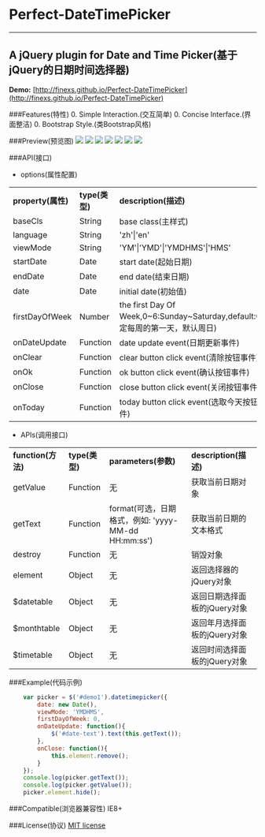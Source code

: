 # Perfect-DateTimePicker
---

## A jQuery plugin for Date and Time Picker(基于jQuery的日期时间选择器)

**Demo:** [http://finexs.github.io/Perfect-DateTimePicker](http://finexs.github.io/Perfect-DateTimePicker)

###Features(特性)
0. Simple Interaction.(交互简单)
0. Concise Interface.(界面整洁)
0. Bootstrap Style.(类Bootstrap风格)

###Preview(预览图)
![](https://rawgit.com/FineXs/Perfect-DateTimePicker/master/examples/1.png)
![](https://rawgit.com/FineXs/Perfect-DateTimePicker/master/examples/2.png)
![](https://rawgit.com/FineXs/Perfect-DateTimePicker/master/examples/3.png)
![](https://rawgit.com/FineXs/Perfect-DateTimePicker/master/examples/4.png)
![](https://rawgit.com/FineXs/Perfect-DateTimePicker/master/examples/5.png)
![](https://rawgit.com/FineXs/Perfect-DateTimePicker/master/examples/6.png)
![](https://rawgit.com/FineXs/Perfect-DateTimePicker/master/examples/7.png)

###API(接口)

* options(属性配置)

<table>
<tr><td><b>property(属性)</b></td><td><b>type(类型)</b></td><td><b>description(描述)</b></td></tr>
<tr><td>baseCls</td><td>String</td><td>base class(主样式)</td></tr>
<tr><td>language</td><td>String</td><td>'zh'|'en'</td></tr>
<tr><td>viewMode</td><td>String</td><td>'YM'|'YMD'|'YMDHMS'|'HMS'</td></tr>
<tr><td>startDate</td><td>Date</td><td>start date(起始日期)</td></tr>
<tr><td>endDate</td><td>Date</td><td>end date(结束日期)</td></tr>
<tr><td>date</td><td>Date</td><td>initial date(初始值)</td></tr>
<tr><td>firstDayOfWeek</td><td>Number</td><td>the first Day Of Week,0~6:Sunday~Saturday,default:0(指定每周的第一天，默认周日)</td></tr>
<tr><td>onDateUpdate</td><td>Function</td><td>date update event(日期更新事件)</td></tr>
<tr><td>onClear</td><td>Function</td><td>clear button click event(清除按钮事件)</td></tr>
<tr><td>onOk</td><td>Function</td><td>ok button click event(确认按钮事件)</td></tr>
<tr><td>onClose</td><td>Function</td><td>close button click event(关闭按钮事件)</td></tr>
<tr><td>onToday</td><td>Function</td><td>today button click event(选取今天按钮事件)</td></tr>
</table>

* APIs(调用接口)

<table>
<tr><td><b>function(方法)</b></td><td><b>type(类型)</b></td><td><b>parameters(参数)</b></td><td><b>description(描述)</b></td></tr>
<tr><td>getValue</td><td>Function</td><td>无</td><td>获取当前日期对象</td></tr>
<tr><td>getText</td><td>Function</td><td>format(可选，日期格式，例如: 'yyyy-MM-dd HH:mm:ss')</td><td>获取当前日期的文本格式</td></tr>
<tr><td>destroy</td><td>Function</td><td>无</td><td>销毁对象</td></tr>
<tr><td>element</td><td>Object</td><td>无</td><td>返回选择器的jQuery对象</td></tr>
<tr><td>$datetable</td><td>Object</td><td>无</td><td>返回日期选择面板的jQuery对象</td></tr>
<tr><td>$monthtable</td><td>Object</td><td>无</td><td>返回年月选择面板的jQuery对象</td></tr>
<tr><td>$timetable</td><td>Object</td><td>无</td><td>返回时间选择面板的jQuery对象</td></tr>
</table>

###Example(代码示例)

```javascript
    var picker = $('#demo1').datetimepicker({
        date: new Date(),
        viewMode: 'YMDHMS',
        firstDayOfWeek: 0,
        onDateUpdate: function(){
            $('#date-text').text(this.getText());
        },
        onClose: function(){
            this.element.remove();
        }
    });
    console.log(picker.getText());
    console.log(picker.getValue());
    picker.element.hide();
```

###Compatible(浏览器兼容性)
IE8+

###License(协议)
[MIT license](https://github.com/FineXs/Perfect-DateTimePicker/blob/master/LICENSE)

